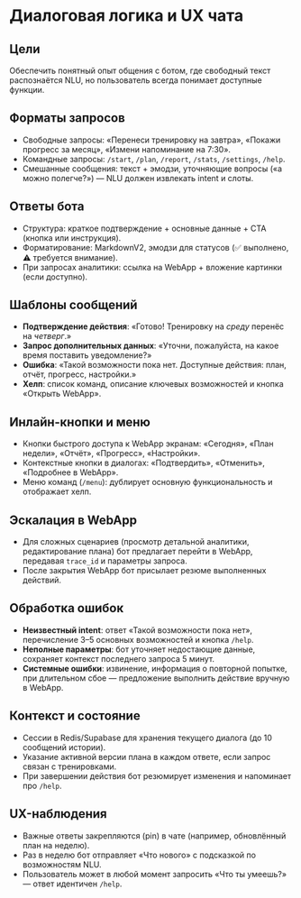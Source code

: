 # Диалоговая логика и UX чата

## Цели
Обеспечить понятный опыт общения с ботом, где свободный текст распознаётся NLU, но пользователь всегда понимает доступные функции.

## Форматы запросов
- Свободные запросы: «Перенеси тренировку на завтра», «Покажи прогресс за месяц», «Измени напоминание на 7:30».
- Командные запросы: `/start`, `/plan`, `/report`, `/stats`, `/settings`, `/help`.
- Смешанные сообщения: текст + эмодзи, уточняющие вопросы («а можно полегче?») — NLU должен извлекать intent и слоты.

## Ответы бота
- Структура: краткое подтверждение + основные данные + CTA (кнопка или инструкция).
- Форматирование: MarkdownV2, эмодзи для статусов (✅ выполнено, ⚠️ требуется внимание).
- При запросах аналитики: ссылка на WebApp + вложение картинки (если доступно).

## Шаблоны сообщений
- **Подтверждение действия**: «Готово! Тренировку на *среду* перенёс на *четверг*.»
- **Запрос дополнительных данных**: «Уточни, пожалуйста, на какое время поставить уведомление?»
- **Ошибка**: «Такой возможности пока нет. Доступные действия: план, отчёт, прогресс, настройки.»
- **Хелп**: список команд, описание ключевых возможностей и кнопка «Открыть WebApp».

## Инлайн-кнопки и меню
- Кнопки быстрого доступа к WebApp экранам: «Сегодня», «План недели», «Отчёт», «Прогресс», «Настройки».
- Контекстные кнопки в диалогах: «Подтвердить», «Отменить», «Подробнее в WebApp».
- Меню команд (`/menu`): дублирует основную функциональность и отображает хелп.

## Эскалация в WebApp
- Для сложных сценариев (просмотр детальной аналитики, редактирование плана) бот предлагает перейти в WebApp, передавая `trace_id` и параметры запроса.
- После закрытия WebApp бот присылает резюме выполненных действий.

## Обработка ошибок
- **Неизвестный intent**: ответ «Такой возможности пока нет», перечисление 3–5 основных возможностей и кнопка `/help`.
- **Неполные параметры**: бот уточняет недостающие данные, сохраняет контекст последнего запроса 5 минут.
- **Системные ошибки**: извинение, информация о повторной попытке, при длительном сбое — предложение выполнить действие вручную в WebApp.

## Контекст и состояние
- Сессии в Redis/Supabase для хранения текущего диалога (до 10 сообщений истории).
- Указание активной версии плана в каждом ответе, если запрос связан с тренировками.
- При завершении действия бот резюмирует изменения и напоминает про `/help`.

## UX-наблюдения
- Важные ответы закрепляются (pin) в чате (например, обновлённый план на неделю).
- Раз в неделю бот отправляет «Что нового» с подсказкой по возможностям NLU.
- Пользователь может в любой момент запросить «Что ты умеешь?» — ответ идентичен `/help`.
